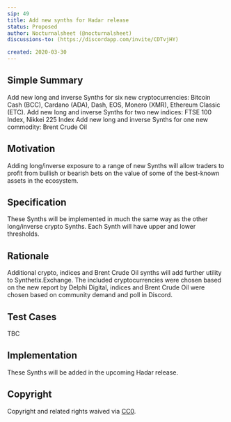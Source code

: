 ```yaml
---
sip: 49
title: Add new synths for Hadar release
status: Proposed
author: Nocturnalsheet (@nocturnalsheet)
discussions-to: (https://discordapp.com/invite/CDTvjHY)

created: 2020-03-30
---
```


<!--You can leave these HTML comments in your merged SIP and delete the visible duplicate text guides, they will not appear and may be helpful to refer to if you edit it again. This is the suggested template for new SIPs. Note that an SIP number will be assigned by an editor. When opening a pull request to submit your SIP, please use an abbreviated title in the filename, `sip-draft_title_abbrev.md`. The title should be 44 characters or less.-->

## Simple Summary

<!--"If you can't explain it simply, you don't understand it well enough." Provide a simplified and layman-accessible explanation of the SIP.-->

Add new long and inverse Synths for six new cryptocurrencies: Bitcoin Cash (BCC), Cardano (ADA), Dash, EOS, Monero (XMR), Ethereum Classic (ETC).
Add new long and inverse Synths for two new indices: FTSE 100 Index, Nikkei 225 Index
Add new long and inverse Synths for one new commodity: Brent Crude Oil

## Motivation

<!--The motivation is critical for SIPs that want to change Synthetix. It should clearly explain why the existing protocol specification is inadequate to address the problem that the SIP solves. SIP submissions without sufficient motivation may be rejected outright.-->

Adding long/inverse exposure to a range of new Synths will allow traders to profit from bullish or bearish bets on the value of some of the best-known assets in the ecosystem.

## Specification

<!--The technical specification should describe the syntax and semantics of any new feature.-->

These Synths will be implemented in much the same way as the other long/inverse crypto Synths. Each Synth will have upper and lower thresholds.

## Rationale

<!--The rationale fleshes out the specification by describing what motivated the design and why particular design decisions were made. It should describe alternate designs that were considered and related work, e.g. how the feature is supported in other languages. The rationale may also provide evidence of consensus within the community, and should discuss important objections or concerns raised during discussion.-->

Additional crypto, indices and Brent Crude Oil synths will add further utility to Synthetix.Exchange. The included cryptocurrencies were chosen based on the new report by Delphi Digital, indices and Brent Crude Oil were chosen based on community demand and poll in Discord.

## Test Cases

<!--Test cases for an implementation are mandatory for SIPs but can be included with the implementation..-->

TBC

## Implementation

<!--The implementations must be completed before any SIP is given status "Implemented", but it need not be completed before the SIP is "Approved". While there is merit to the approach of reaching consensus on the specification and rationale before writing code, the principle of "rough consensus and running code" is still useful when it comes to resolving many discussions of API details.-->

These Synths will be added in the upcoming Hadar release.

## Copyright

Copyright and related rights waived via [CC0](https://creativecommons.org/publicdomain/zero/1.0/).
